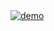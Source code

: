   <a href="https://monshaat.bhr.sa" target="_blank">
    <img src="https://storage.googleapis.com/safha-public-01/safha-banner.png" alt="demo"/>
  </a>
